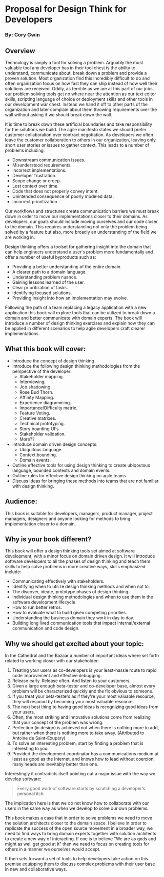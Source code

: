 # Proposal for Design Think for Developers
### By: Cory Gwin

## Overview
Technology is simply a tool for solving a problem. Arguably the most valuable tool any developer has in their tool chest is the ability to understand, communicate about, break down a problem and provide a proven solution. Most organization find this incredibly difficult to do and often organization focus on how fast they can ship instead of how well their solutions are received. Oddly, as terrible as we are at this part of our jobs, our problem solving tools get no where near the attention as our text editor skills, scripting language of choice or deployment skills and other tools in our development war chest. Instead we hand it off to other parts of the organization and later complain about them throwing requirements over the wall without asking if we should break down the wall.

It is time to break down these artificial boundaries and take responsibility for the solutions we build. The agile manifesto states we should prefer customer collaboration over contract negotiation. As developers we often leave the customer collaboration to others in our organization, leaving only short user stories or issues to gather context. This leads to a number of problems including:

- Downstream communication issues.
- Misunderstood requirements.
- Incorrect implementations.
- Developer frustration.
- Scope change or creep. 
- Lost context over time.
- Code that does not properly convey intent.
- Unintended consequence of poorly modeled data.
- Incorrect prioritization.

Our workflows and structures create communication barriers we must break down in order to move our implementations closer to their domains. As developers, our goals should include moving ourselves and our code closer to the domain. This requires understanding not only the problem being solved by a feature but also, more broadly an understanding of the field we are working in.

Design thinking offers a toolset for gathering insight into the domain that can help engineers understand a user's problem more fundamentally and offer a number of useful byproducts such as:

- Providing a better understanding of the entire domain.
- A clearer path to a domain language.
- Understanding problem nuance.
- Gaining lessons learned of the user.
- Clear prioritization of tasks.
- Identifying focused solutions.
- Providing insight into how an implementation may evolve.

Following the path of a team replacing a legacy application with a new application this book will explore tools that can be utilized to break down a domain and better communicate with domain experts. The book will introduce a number of design thinking exercises and explain how they can be applied in different scenarios to help agile developers craft clearer implementations.

## What this book will cover:

- Introduce the concept of design thinking.
- Introduce the following design thinking methodologies from the perspective of the developer:
	- Stakeholder mapping.
	- Interviewing.
	- Job shadowing.
	- Rose Bud Thorn.
	- Affinity Mapping.
	- Experience diagramming.
	- Importance/Difficulty matrix.
	- Feature Voting.
	- Creative matrixes.
	- Technical prototyping.
	- Story boarding UI's
	- Stakeholder validation.
	- More??
- Introduce domain driven design concepts:
	- Ubiquitous language.
	- Context bounding.
	- Domain events.
- Outline effective tools for using design thinking to create ubiqoutous language, bounded contexts and domain events.
- Outline rules for effective design thinking on agile teams.
- Discuss ideas for bringing these methods into teams that are not familiar with design thinking.

## Audience:
This book is suitable for developers, managers, product manager, project managers, designers and anyone looking for methods to bring implementation closer to a domain.

## Why is your book different?

This book will offer a design thinking tools set aimed at software development, with a minor focus on domain driven design. It will introduce software developers to all the phases of design thinking and teach them skills to help solve problems in more creative ways, skills emphasized include:

- Communicating effectively with stakeholders.
- Identifying when to utilize design thinking methods and when not to.
- The discover, ideate, prototype phases of design thinking.
- Individual design thinking methodologies and when to use them in the software development lifecycle. 
- How to run better retros.
- How to evaluate what to build given competing priorities.
- Understanding the business domain they work in day to day.
- Building long lived communication tools that impact internal/external communication and code design.


## Why we should get excited about your topic:

In the Cathedral and the Bazaar a number of important ideas where set forth related to working closer with our stakeholder:

1. Treating your users as co-developers is your least-hassle route to rapid code improvement and effective debugging.
1. Release early. Release often. And listen to your customers.
1. Given a large enough beta-tester and co-developer base, almost every problem will be characterized quickly and the fix obvious to someone.
1. If you treat your beta-testers as if they're your most valuable resource, they will respond by becoming your most valuable resource.
1. The next best thing to having good ideas is recognizing good ideas from your users. 
1. Often, the most striking and innovative solutions come from realizing that your concept of the problem was wrong.
1. Perfection (in design) is achieved not when there is nothing more to add, but rather when there is nothing more to take away. (Attributed to Antoine de Saint-Exupéry)
1. To solve an interesting problem, start by finding a problem that is interesting to you.
1. Provided the development coordinator has a communications medium at least as good as the Internet, and knows how to lead without coercion, many heads are inevitably better than one.

Interestingly it contradicts itself pointing out a major issue with the way we develop software:

> Every good work of software starts by scratching a developer's personal itch.

The implication here is that we do not know how to collaborate with our users in the same way as when we develop to solve our own problems. 

This book makes a case that in order to solve problems we need to move the solution architects closer to the domain space. I believe in order to replicate the success of the open source movement in a broader way, we need to find ways to bring domain experts together with solution architects to create a new way of interacting. If one is to believe "We are as gods and might as well get good at it" then we need to focus on creating tools for others in a manner we ourselves would accept.

It then sets forward a set of tools to help developers take action on this premise equipping them to discuss complex problems with their user base in new and collaborative ways.

 